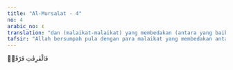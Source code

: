 ```yaml
---
title: "Al-Mursalat - 4"
no: 4
arabic_no: ٤
translation: "dan (malaikat-malaikat) yang membedakan (antara yang baik dan yang buruk) dengan sejelas-jelasnya,"
tafsir: "Allah bersumpah pula dengan para malaikat yang membedakan antara yang hak dengan yang batil dengan sejelas-jelasnya, membedakan antara petunjuk dan kesesatan.\n\nSebagian mufasir mengartikan al-fariqat dengan angin yang dapat membedakan mana yang membawa rahmat dan mana yang bertugas merusak manusia banyak. Dengan kata lain, angin pembawa rahmat dan angin pembawa bencana."
---
```


فَالْفٰرِقٰتِ فَرْقًاۙ
